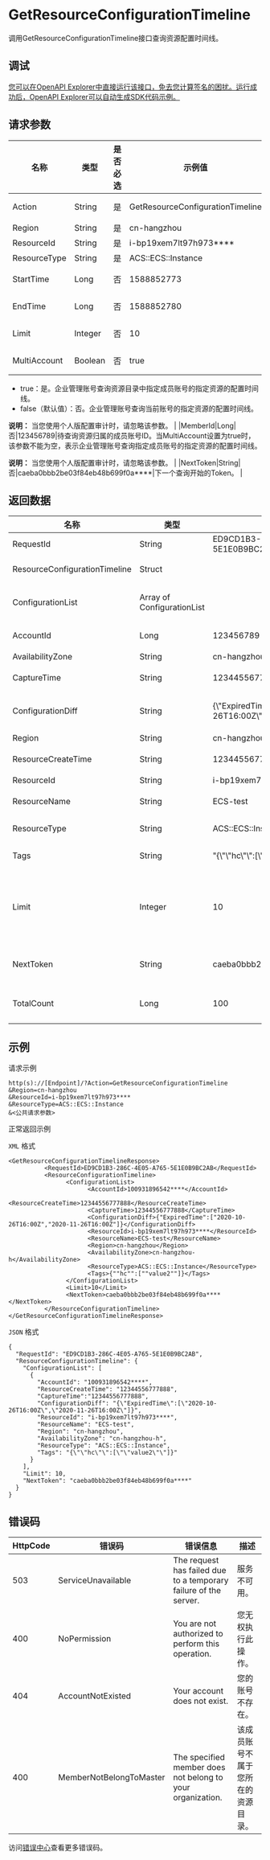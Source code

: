 # GetResourceConfigurationTimeline

调用GetResourceConfigurationTimeline接口查询资源配置时间线。

## 调试

[您可以在OpenAPI Explorer中直接运行该接口，免去您计算签名的困扰。运行成功后，OpenAPI Explorer可以自动生成SDK代码示例。](https://api.aliyun.com/#product=Config&api=GetResourceConfigurationTimeline&type=RPC&version=2019-01-08)

## 请求参数

|名称|类型|是否必选|示例值|描述|
|--|--|----|---|--|
|Action|String|是|GetResourceConfigurationTimeline|要执行的操作，取值：GetResourceConfigurationTimeline。 |
|Region|String|是|cn-hangzhou|地域ID。 |
|ResourceId|String|是|i-bp19xem7lt97h973\*\*\*\*|资源ID。 |
|ResourceType|String|是|ACS::ECS::Instance|资源类型。 |
|StartTime|Long|否|1588852773|开始时间戳。默认查询发起调用前30天的时间。 |
|EndTime|Long|否|1588852780|结束时间戳。默认查询发起调用时的时间。 |
|Limit|Integer|否|10|分页查询时设置的每页行数。取值范围：1~100。默认值：10。 |
|MultiAccount|Boolean|否|true|企业管理账号是否查询成员账号的资源配置时间线。取值：

-   true：是。企业管理账号查询资源目录中指定成员账号的指定资源的配置时间线。
-   false（默认值）：否。企业管理账号查询当前账号的指定资源的配置时间线。

**说明：** 当您使用个人版配置审计时，请忽略该参数。 |
|MemberId|Long|否|123456789|待查询资源归属的成员账号ID。当MultiAccount设置为true时，该参数不能为空，表示企业管理账号查询指定成员账号的指定资源的配置时间线。

**说明：** 当您使用个人版配置审计时，请忽略该参数。 |
|NextToken|String|否|caeba0bbb2be03f84eb48b699f0a\*\*\*\*|下一个查询开始的Token。 |

## 返回数据

|名称|类型|示例值|描述|
|--|--|---|--|
|RequestId|String|ED9CD1B3-286C-4E05-A765-5E1E0B9BC2AB|请求ID。 |
|ResourceConfigurationTimeline|Struct| |资源配置时间线。 |
|ConfigurationList|Array of ConfigurationList| |资源配置时间线列表。 |
|AccountId|Long|123456789|阿里云账号ID。 |
|AvailabilityZone|String|cn-hangzhou-h|可用区。 |
|CaptureTime|String|12344556777888|配置变更时间戳。 |
|ConfigurationDiff|String|\{\\"ExpiredTime\\":\[\\"2020-10-26T16:00Z\\",\\"2020-11-26T16:00Z\\"\]\}|配置资源关系变更信息。 |
|Region|String|cn-hangzhou|地域ID。 |
|ResourceCreateTime|String|12344556777888|资源创建时间。 |
|ResourceId|String|i-bp19xem7lt97h973\*\*\*\*|资源ID。 |
|ResourceName|String|ECS-test|资源名称。 |
|ResourceType|String|ACS::ECS::Instance|资源类型。 |
|Tags|String|"\{\\"\\"hc\\"\\":\[\\"\\"value2\\"\\"\]\}"|资源标签。 |
|Limit|Integer|10|分页查询时设置的每页行数。取值范围：1~100。 |
|NextToken|String|caeba0bbb2be03f84eb48b699f0a\*\*\*\*|下一个查询开始的Token。 |
|TotalCount|Long|100|资源配置时间线总数。 |

## 示例

请求示例

```
http(s)://[Endpoint]/?Action=GetResourceConfigurationTimeline
&Region=cn-hangzhou
&ResourceId=i-bp19xem7lt97h973****
&ResourceType=ACS::ECS::Instance
&<公共请求参数>
```

正常返回示例

`XML` 格式

```
<GetResourceConfigurationTimelineResponse>
          <RequestId>ED9CD1B3-286C-4E05-A765-5E1E0B9BC2AB</RequestId>
          <ResourceConfigurationTimeline>
                <ConfigurationList>
                      <AccountId>100931896542****</AccountId>
                      <ResourceCreateTime>12344556777888</ResourceCreateTime>
                      <CaptureTime>12344556777888</CaptureTime>
                      <ConfigurationDiff>{"ExpiredTime":["2020-10-26T16:00Z","2020-11-26T16:00Z"]}</ConfigurationDiff>
                      <ResourceId>i-bp19xem7lt97h973****</ResourceId>
                      <ResourceName>ECS-test</ResourceName>
                      <Region>cn-hangzhou</Region>
                      <AvailabilityZone>cn-hangzhou-h</AvailabilityZone>
                      <ResourceType>ACS::ECS::Instance</ResourceType>
                      <Tags>{""hc"":[""value2""]}</Tags>
                </ConfigurationList>
                <Limit>10</Limit>
                <NextToken>caeba0bbb2be03f84eb48b699f0a****</NextToken>
          </ResourceConfigurationTimeline>
</GetResourceConfigurationTimelineResponse>
```

`JSON` 格式

```
{
  "RequestId": "ED9CD1B3-286C-4E05-A765-5E1E0B9BC2AB",  
  "ResourceConfigurationTimeline": {
    "ConfigurationList": [
      {
        "AccountId": "100931896542****",
        "ResourceCreateTime": "12344556777888",
        "CaptureTime":"12344556777888",
        "ConfigurationDiff": "{\"ExpiredTime\":[\"2020-10-26T16:00Z\",\"2020-11-26T16:00Z\"]}",
        "ResourceId": "i-bp19xem7lt97h973****",
        "ResourceName": "ECS-test",
        "Region": "cn-hangzhou",
        "AvailabilityZone": "cn-hangzhou-h",
        "ResourceType": "ACS::ECS::Instance",
        "Tags": "{\"\"hc\"\":[\"\"value2\"\"]}"
      }
    ],
    "Limit": 10,
    "NextToken": "caeba0bbb2be03f84eb48b699f0a****"
  }
}
```

## 错误码

|HttpCode|错误码|错误信息|描述|
|--------|---|----|--|
|503|ServiceUnavailable|The request has failed due to a temporary failure of the server.|服务不可用。|
|400|NoPermission|You are not authorized to perform this operation.|您无权执行此操作。|
|404|AccountNotExisted|Your account does not exist.|您的账号不存在。|
|400|MemberNotBelongToMaster|The specified member does not belong to your organization.|该成员账号不属于您所在的资源目录。|

访问[错误中心](https://error-center.alibabacloud.com/status/product/Config)查看更多错误码。

